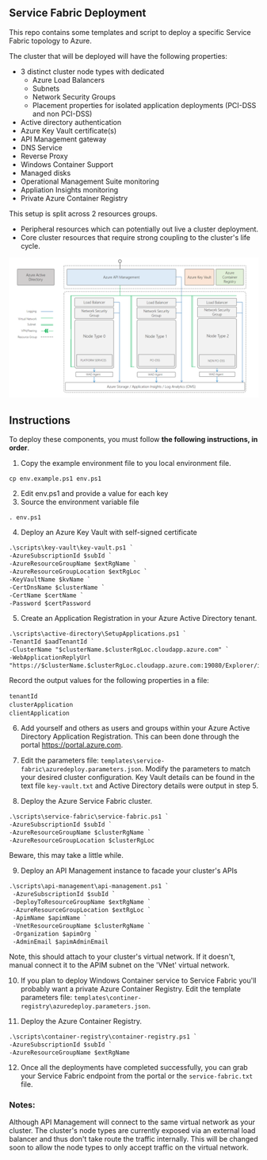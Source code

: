 ## Service Fabric Deployment
This repo contains some templates and script to deploy a specific Service Fabric topology to Azure.

The cluster that will be deployed will have the following properties:
* 3 distinct cluster node types with dedicated
    * Azure Load Balancers
    * Subnets
    * Network Security Groups
    * Placement properties for isolated application deployments (PCI-DSS and non PCI-DSS)
* Active directory authentication
* Azure Key Vault certificate(s)
* API Management gateway
* DNS Service
* Reverse Proxy
* Windows Container Support
* Managed disks
* Operational Management Suite monitoring
* Appliation Insights monitoring
* Private Azure Container Registry

This setup is split across 2 resources groups.
* Peripheral resources which can potentially out live a cluster deployment.
* Core cluster resources that require strong coupling to the cluster's life cycle.

<img src="images/service-fabric.png" />

## Instructions
To deploy these components, you must follow **the following instructions, in order**.

1. Copy the example environment file to you local environment file.
```
cp env.example.ps1 env.ps1
```
2. Edit env.ps1 and provide a value for each key
3. Source the environment variable file
```
. env.ps1
```
4. Deploy an Azure Key Vault with self-signed certificate
```
.\scripts\key-vault\key-vault.ps1 `
-AzureSubscriptionId $subId `
-AzureResourceGroupName $extRgName `
-AzureResourceGroupLocation $extRgLoc `
-KeyVaultName $kvName `
-CertDnsName $clusterName `
-CertName $certName `
-Password $certPassword
```
5. Create an Application Registration in your Azure Active Directory tenant.
```
.\scripts\active-directory\SetupApplications.ps1 `
-TenantId $aadTenantId `
-ClusterName "$clusterName.$clusterRgLoc.cloudapp.azure.com" `
-WebApplicationReplyUrl "https://$clusterName.$clusterRgLoc.cloudapp.azure.com:19080/Explorer/index.html"
```
Record the output values for the following properties in a file:

`tenantId` \
`clusterApplication` \
`clientApplication`

6. Add yourself and others as users and groups within your Azure Active Directory Application Registration. This can been done through the portal https://portal.azure.com.

7. Edit the parameters file: `templates\service-fabric\azuredeploy.parameters.json`. Modify the parameters to match your desired cluster configuration. Key Vault details can be found in the text file `key-vault.txt` and Active Directory details were output in step 5.

8. Deploy the Azure Service Fabric cluster.
```
.\scripts\service-fabric\service-fabric.ps1 `
-AzureSubscriptionId $subId `
-AzureResourceGroupName $clusterRgName `
-AzureResourceGroupLocation $clusterRgLoc
```
Beware, this may take a little while.

9. Deploy an API Management instance to facade your cluster's APIs
```
.\scripts\api-management\api-management.ps1 `
 -AzureSubscriptionId $subId `
 -DeployToResourceGroupName $extRgName `
 -AzureResourceGroupLocation $extRgLoc `
 -ApimName $apimName `
 -VnetResourceGroupName $clusterRgName `
 -Organization $apimOrg `
 -AdminEmail $apimAdminEmail
```
Note, this should attach to your cluster's virtual network. If it doesn't, manual connect it to the APIM subnet on the 'VNet' virtual network.

10. If you plan to deploy Windows Container service to Service Fabric you'll probably want a private Azure Container Registry.
Edit the template parameters file: `templates\continer-registry\azuredeploy.parameters.json`.

11. Deploy the Azure Container Registry.

```
.\scripts\container-registry\container-registry.ps1 `
-AzureSubscriptionId $subId `
-AzureResourceGroupName $extRgName
```

12. Once all the deployments have completed successfully, you can grab your Service Fabric endpoint from the portal or the `service-fabric.txt` file. 

### Notes:
Although API Management will connect to the same virtual network as your cluster. The cluster's node types are currently exposed via an external load balancer and thus don't take route the traffic internally. This will be changed soon to allow the node types to only accept traffic on the virtual network.